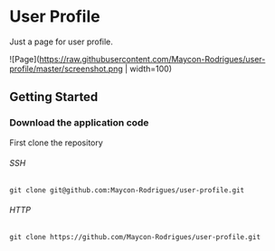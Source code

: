 # User Profile

Just a page for user profile.

![Page](https://raw.githubusercontent.com/Maycon-Rodrigues/user-profile/master/screenshot.png | width=100)

## Getting Started

### Download the application code

First clone the repository

###### SSH

```
git clone git@github.com:Maycon-Rodrigues/user-profile.git
```

###### HTTP

```
git clone https://github.com/Maycon-Rodrigues/user-profile.git
```
